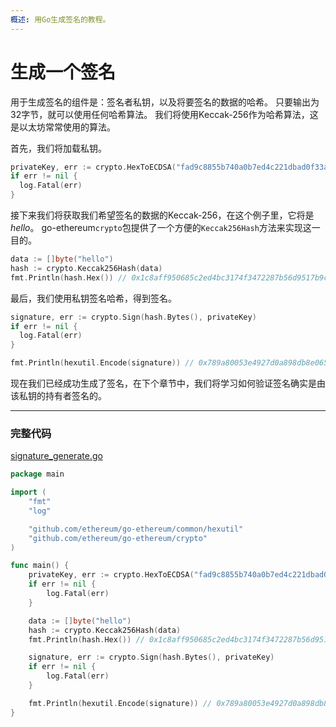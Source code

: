 ```yaml
---
概述: 用Go生成签名的教程。
---
```


# 生成一个签名

用于生成签名的组件是：签名者私钥，以及将要签名的数据的哈希。 只要输出为32字节，就可以使用任何哈希算法。 我们将使用Keccak-256作为哈希算法，这是以太坊常常使用的算法。

首先，我们将加载私钥。

```go
privateKey, err := crypto.HexToECDSA("fad9c8855b740a0b7ed4c221dbad0f33a83a49cad6b3fe8d5817ac83d38b6a19")
if err != nil {
  log.Fatal(err)
}
```

接下来我们将获取我们希望签名的数据的Keccak-256，在这个例子里，它将是*hello*。 go-ethereum`crypto`包提供了一个方便的`Keccak256Hash`方法来实现这一目的。

```go
data := []byte("hello")
hash := crypto.Keccak256Hash(data)
fmt.Println(hash.Hex()) // 0x1c8aff950685c2ed4bc3174f3472287b56d9517b9c948127319a09a7a36deac8
```

最后，我们使用私钥签名哈希，得到签名。

```go
signature, err := crypto.Sign(hash.Bytes(), privateKey)
if err != nil {
  log.Fatal(err)
}

fmt.Println(hexutil.Encode(signature)) // 0x789a80053e4927d0a898db8e065e948f5cf086e32f9ccaa54c1908e22ac430c62621578113ddbb62d509bf6049b8fb544ab06d36f916685a2eb8e57ffadde02301
```

现在我们已经成功生成了签名，在下个章节中，我们将学习如何验证签名确实是由该私钥的持有者签名的。

---

### 完整代码

[signature_generate.go](https://github.com/mhxw/eth-dev-with-go/blob/main/code/signature_generate.go)

```go
package main

import (
	"fmt"
	"log"

	"github.com/ethereum/go-ethereum/common/hexutil"
	"github.com/ethereum/go-ethereum/crypto"
)

func main() {
	privateKey, err := crypto.HexToECDSA("fad9c8855b740a0b7ed4c221dbad0f33a83a49cad6b3fe8d5817ac83d38b6a19")
	if err != nil {
		log.Fatal(err)
	}

	data := []byte("hello")
	hash := crypto.Keccak256Hash(data)
	fmt.Println(hash.Hex()) // 0x1c8aff950685c2ed4bc3174f3472287b56d9517b9c948127319a09a7a36deac8

	signature, err := crypto.Sign(hash.Bytes(), privateKey)
	if err != nil {
		log.Fatal(err)
	}

	fmt.Println(hexutil.Encode(signature)) // 0x789a80053e4927d0a898db8e065e948f5cf086e32f9ccaa54c1908e22ac430c62621578113ddbb62d509bf6049b8fb544ab06d36f916685a2eb8e57ffadde02301
}
```
